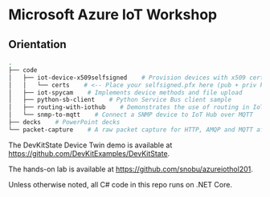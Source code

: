 # Microsoft Azure IoT Workshop

## Orientation

```sh
.
├── code
│   ├── iot-device-x509selfsigned    # Provision devices with x509 certs
│   │   └── certs    # <-- Place your selfsigned.pfx here (pub + priv key)
│   ├── iot-spycam    # Implements device methods and file upload
│   ├── python-sb-client    # Python Service Bus client sample
│   ├── routing-with-iothub    # Demonstrates the use of routing in IoT Hub
│   └── snmp-to-mqtt    # Connect a SNMP device to IoT Hub over MQTT
├── decks    # PowerPoint decks
└── packet-capture    # A raw packet capture for HTTP, AMQP and MQTT after TLS decryption
```

The DevKitState Device Twin demo is available at https://github.com/DevKitExamples/DevKitState.

The hands-on lab is available at https://github.com/snobu/azureiothol201.

Unless otherwise noted, all C# code in this repo runs on .NET Core.
